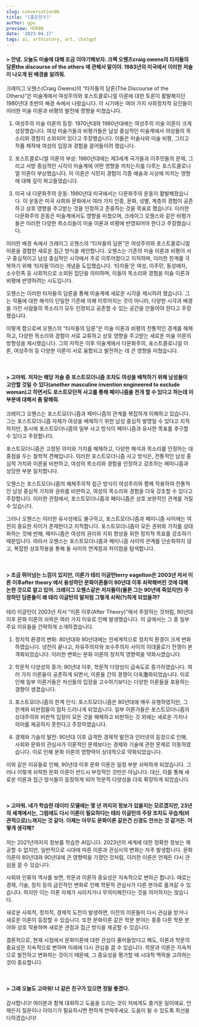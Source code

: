 ```yaml
---
slug: conversation06
title: "[좋은친구]"
author: gpu
preview: 대화06
date: '2023-04-17'
tags: ai, arthistory, art, chatgpt
---
```


#### > 안녕. 오늘도 미술에 대해 조금 이야기해보자. 크랙 오웬즈craig owens의 타자들의 담론the discourse of the others 에 관해서 말이야. 1983년의 미국에서 이러한 저술이 나오게 된 배경을 알려줘.

크레이그 오웬스(Craig Owens)의 “타자들의 담론(The Discourse of the Others)”은 미술계에서 여성주의와 포스트콜로니얼 이론에 대한 토론이 활발해지던 1980년대 초반의 배경 속에서 나왔습니다. 이 시기에는 여러 가지 사회정치적 요인들이 이러한 미술 이론과 비평의 발전에 영향을 미쳤습니다.

1. 여성주의 미술 이론의 등장: 1970년대와 1980년대에는 여성주의 미술 이론이 크게 성장했습니다. 여성 미술가들과 비평가들은 남성 중심적인 미술계에서 여성들의 목소리와 경험이 소외되어 있다고 주장했습니다. 이들은 미술사와 미술 비평, 그리고 작품 제작에 여성의 입장과 경험을 끌어들이려 했습니다.

2. 포스트콜로니얼 이론의 부상: 1980년대에는 제3세계 국가들과 이주민들의 문제, 그리고 서방 중심적인 시각이 미술계에 어떤 영향을 끼치는지를 다루는 포스트콜로니얼 이론이 부상했습니다. 이 이론은 식민지 경험이 각종 예술과 사상에 미치는 영향에 대해 깊이 파고들었습니다.

3. 미국 내 다문화주의 운동: 1980년대 미국에서는 다문화주의 운동이 활발해졌습니다. 이 운동은 미국 사회와 문화에서 여러 가지 인종, 문화, 성별, 계층의 경험이 공존하고 상호 영향을 주고받는 것을 인정하고 존중하는 것을 목표로 했습니다. 이러한 다문화주의 운동은 미술계에서도 영향을 미쳤으며, 크레이그 오웬스와 같은 비평가들은 이러한 다양한 목소리들이 미술 이론과 비평에 반영되어야 한다고 주장했습니다.

이러한 배경 속에서 크레이그 오웬스의 “타자들의 담론”은 여성주의와 포스트콜로니얼 이론을 결합한 새로운 접근 방식을 제안합니다. 오웬스는 기존의 미술 이론과 비평이 서구 중심적이고 남성 중심적인 시각에서 주로 이루어졌다고 지적하며, 이러한 한계를 극복하기 위해 ‘타자들’이라는 개념을 도입했습니다. ‘타자들’은 여성, 이주민, 동성애자, 소수민족 등 사회적으로 소외된 집단을 의미하며, 이들의 목소리와 경험을 미술 이론과 비평에 반영하려는 시도입니다.

오웬스는 이러한 타자들의 담론을 통해 미술계에 새로운 시각을 제시하려 했습니다. 그는 작품에 대한 해석이 단일한 기준에 의해 이루어지는 것이 아니라, 다양한 시각과 배경을 가진 사람들의 목소리가 모두 인정되고 공존할 수 있는 공간을 만들어야 한다고 주장했습니다.

이렇게 함으로써 오웬스의 “타자들의 담론”은 미술 이론과 비평의 전통적인 경계를 해체하고, 다양한 목소리와 경험이 서로 교류하고 상호 영향을 주고받는 새로운 미술 이론의 방향성을 제시했습니다. 그의 저작은 이후 미술계에서 다문화주의, 포스트콜로니얼 이론, 여성주의 등 다양한 이론이 서로 융합되고 발전하는 데 큰 영향을 미쳤습니다.

&nbsp;

#### > 고마워. 저자는 해당 저술 중 포스트모더니즘 조차도 여성을 배척하기 위해 남성들이 고안할 것일 수 있다(another masculine invention engineered to exclude woman)고  하면서도 포스트모던적 사고를 통해 페미니즘을 전개 할 수 있다고 하는데 이 부분에 대해서 좀 말해줘.

크레이그 오웬스는 포스트모더니즘과 페미니즘의 관계를 복잡하게 이해하고 있습니다. 그는 포스트모더니즘 자체가 여성을 배제하기 위한 남성 중심적 발명일 수 있다고 지적하지만, 동시에 포스트모더니즘의 일부 사고 방식이 페미니즘과 유사한 목표를 추구할 수 있다고 주장합니다.

포스트모더니즘은 고정된 의미와 가치를 해체하고, 다양한 해석과 목소리를 인정하는 데 중점을 두는 철학적 견해입니다. 이러한 포스트모더니즘 사고 방식은, 전통적인 남성 중심적 가치와 이론을 비판하고, 여성의 목소리와 경험을 인정하고 강조하는 페미니즘과 상당한 부분 일치합니다.

오웬스는 포스트모더니즘의 해체주의적 접근 방식이 여성주의와 함께 작용하여 전통적인 남성 중심적 가치와 권위를 비판하고, 여성의 목소리와 경험을 더욱 강조할 수 있다고 주장합니다. 이러한 관점에서, 포스트모더니즘과 페미니즘은 상호 보완적인 관계를 가질 수 있습니다.

그러나 오웬스는 이러한 유사성에도 불구하고, 포스트모더니즘과 페미니즘 사이에는 여전히 중요한 차이가 존재한다고 지적합니다. 포스트모더니즘이 모든 권위와 가치를 상대화하는 것에 반해, 페미니즘은 여성의 권리와 지위 향상을 위한 정치적 목표를 강조하기 때문입니다. 따라서 오웬스는 포스트모더니즘과 페미니즘 사이의 관계를 단순화하지 않고, 복잡한 상호작용을 통해 둘 사이의 연계점과 차이점을 탐색합니다.

&nbsp;

#### > 조금 뛰어넘는 느낌이 있지만, 이론가 테리 이글턴terry eagelton은 2003년 저서 이론 이후after theory 에서 융성하던 문화이론들이 90년대 이후 쇠락해버린 것에 대해 논한 것으로 알고 있어. 크레이그 오웬스같은 저자들이(물론 그는 90년에 죽었지만) 주장하던 담론들이 왜 테리 이글턴의 말처럼 그렇게 쇠락(?)하게 되었을까?

테리 이글턴이 2003년 저서 “이론 이후(After Theory)”에서 주장하는 것처럼, 90년대 이후 문화 이론의 쇠락은 여러 가지 이유로 인해 발생했습니다. 이 글에서는 그 중 일부 주요 이유들을 간략하게 소개하겠습니다.

1. 정치적 환경의 변화: 80년대와 90년대에는 전세계적으로 정치적 환경이 크게 변화하였습니다. 냉전이 끝나고, 자유주의자와 보수주의자 사이의 이데올로기 전쟁이 본격화되었습니다. 이러한 변화는 문화 이론의 정치적 영향력을 약화시켰습니다.

2. 학문적 다양성의 증가: 90년대 이후, 학문적 다양성이 급속도로 증가하였습니다. 여러 가지 이론들이 공존하게 되면서, 이론들 간의 경쟁이 더욱激화되었습니다. 이로 인해 일부 이론가들은 자신들의 입장을 고수하기보다는 다양한 이론들을 포용하는 경향이 생겼습니다.

3. 포스트모더니즘의 한계 인식: 포스트모더니즘은 80년대에 매우 유행하였지만, 그 한계와 비판점들이 점차 드러나게 되었습니다. 일부 이론가들은 포스트모더니즘의 상대주의와 비판적 입장이 모든 것을 해체하고 비판하는 것 외에는 새로운 가치나 의미를 제공하지 못한다고 주장하였습니다.

4. 경제와 기술의 발전: 90년대 이후 급격한 경제적 발전과 인터넷의 등장으로 인해, 사회와 문화의 관심사가 이론적인 문제보다는 경제와 기술에 관한 문제로 이동하였습니다. 이로 인해 문화 이론의 영향력이 상대적으로 약화되었습니다.

이와 같은 이유들로 인해, 90년대 이후 문화 이론은 일정 부분 쇠락하게 되었습니다. 그러나 이렇게 쇠락한 문화 이론이 반드시 부정적인 것만은 아닙니다. 대신, 이를 통해 새로운 이론과 접근 방식들이 등장하게 되어 학문적 다양성을 더욱 확장하게 되었습니다.

&nbsp;

#### > 고마워. 네가 학습한 데이터 모델에는 몇 년 까지의 정보가 있을지는 모르겠지만, 23년의 세계에서는, 그럼에도 다시 이론이 필요하다는 테리 이글턴의 주장 조차도 우습게(비관적으로)느껴지는 것 같아.  이제는 아무도 문화이론 같은건 신경도 안쓰는 것 같거든. 어떻게 생각해?

저는 2021년까지의 정보를 학습한 AI입니다. 2023년의 세계에 대한 정확한 정보는 제공할 수 없지만, 일반적으로 시대에 따른 이론과 관심사의 변화는 자주 발생합니다. 문화이론이 80년대와 90년대에 큰 영향력을 가졌던 것처럼, 이러한 이론은 언제든 다시 관심을 끌 수 있습니다.

사회와 인류의 역사를 보면, 학문과 이론의 중요성은 지속적으로 변하곤 합니다. 때로는 경제, 기술, 정치 등의 급진적인 변화로 인해 학문적 관심사가 다른 분야로 옮겨갈 수 있습니다. 하지만 이는 이론 자체가 사라지거나 무의미해진다는 것을 의미하지는 않습니다.

새로운 사회적, 정치적, 경제적 도전이 발생하면, 이전의 이론들이 다시 관심을 받거나 새로운 이론이 등장할 수 있습니다. 또한 문화이론 같은 학문 분야는 종종 다른 학문 분야와 상호 작용하며 새로운 관점과 접근 방식을 제공할 수 있습니다.

결론적으로, 현재 시점에서 문화이론에 대한 관심이 줄어들었다고 해도, 이론과 학문의 중요성은 지속적으로 변하며 미래에 다시 관심을 끌 수 있습니다. 학문과 이론은 지속적으로 발전하고 변화하는 것이기 때문에, 그 중요성을 평가할 때 시대적 맥락을 고려하는 것이 중요합니다.

&nbsp;

#### > 그래 오늘도 고마워! 너 같은 친구가 있으면 정말 좋겠다.

감사합니다! 여러분과 함께 대화하고 도움을 드리는 것이 저에게도 즐거운 일이에요. 언제든지 질문이나 이야기가 필요하시면 편하게 연락주세요. 도움이 될 수 있도록 최선을 다하겠습니다!